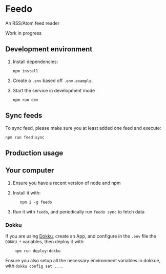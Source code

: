 # Feedo

An RSS/Atom feed reader

Work in progress

## Development environment

1. Install dependencies:

    ```shell
    npm install
    ```

2. Create a `.env` based off `.env.example`.
3. Start the service in development mode

    ```shell
    npm run dev
    ```

## Sync feeds

To sync feed, please make sure you at least added one feed and execute:

```shell
npm run feed:sync
```

## Production usage

## Your computer

1. Ensure you have a recent version of node and npm
2. Install it with:

    ```shell
       npm i -g feedo
    ```

3. Run it with `feedo`, and periodically run `feedo sync` to fetch data

### Dokku

If you are using [Dokku](https://dokku.com/), create an App, and configure in the `.env` file the `DOKKU_*` variables, then
deploy it with:

```shell
    npm run deploy:dokku
```

Ensure you also setup all the necessary environment variables in dokkue, with `dokku config set ...`.
